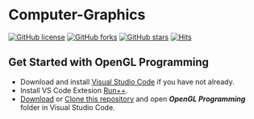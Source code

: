 # Computer-Graphics
[![GitHub license](https://img.shields.io/github/license/MdAlbinHossain/Computer-Graphics.svg)](https://github.com/MdAlbinHossain/Computer-Graphics/blob/master/LICENSE)
[![GitHub forks](https://img.shields.io/github/forks/MdAlbinHossain/Computer-Graphics.svg?style=social&label=Fork)](https://github.com/MdAlbinHossain/Computer-Graphics)
[![GitHub stars](https://img.shields.io/github/stars/MdAlbinHossain/Computer-Graphics.svg?style=social&label=Stars)](https://github.com/MdAlbinHossain/Computer-Graphics)
[![Hits](https://hits.seeyoufarm.com/api/count/incr/badge.svg?url=https%3A%2F%2Fgithub.com%2FMdAlbinHossain%2FComputer-Graphics&count_bg=%2379C83D&title_bg=%23555555&icon=&icon_color=%23E7E7E7&title=hits&edge_flat=false)](https://hits.seeyoufarm.com)

## Get Started with OpenGL Programming
- Download and install <a href="https://code.visualstudio.com/download" target="_blank">Visual Studio Code</a> if you have not already.
- Install VS Code Extesion <a href="https://marketplace.visualstudio.com/items?itemName=AlbinBD.run" target="_blank">Run++</a>.
- [Download](https://github.com/MdAlbinHossain/Computer-Graphics/archive/refs/heads/main.zip) or <a href="https://github.com/MdAlbinHossain/Computer-Graphics" target="_blank">Clone this repository</a> and open ***OpenGL Programming*** folder in Visual Studio Code.
